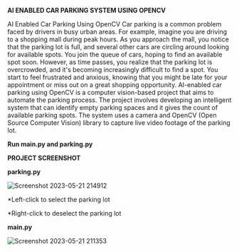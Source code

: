 **AI ENABLED CAR PARKING SYSTEM USING OPENCV**

AI Enabled Car Parking Using OpenCV Car parking is a common problem faced by drivers in busy urban areas. For example, imagine you are driving to a shopping mall during peak hours. As you approach the mall, you notice that the parking lot is full, and several other cars are circling around looking for available spots. You join the queue of cars, hoping to find an available spot soon. However, as time passes, you realize that the parking lot is overcrowded, and it's becoming increasingly difficult to find a spot. You start to feel frustrated and anxious, knowing that you might be late for your appointment or miss out on a great shopping opportunity. AI-enabled car parking using OpenCV is a computer vision-based project that aims to automate the parking process. The project involves developing an intelligent system that can identify empty parking spaces and it gives the count of available parking spots. The system uses a camera and OpenCV (Open Source Computer Vision) library to capture live video footage of the parking lot.

**Run main.py and parking.py**

**PROJECT SCREENSHOT**

**parking.py**

![Screenshot 2023-05-21 214912](https://github.com/naanmudhalvan-SI/PBL-NT-GP--5378-1680779927/assets/96612997/9406a537-9acd-4b11-a532-532049facb24)

*Left-click to select the parking lot

*Right-click to deselect the parking lot

**main.py**

![Screenshot 2023-05-21 211353](https://github.com/naanmudhalvan-SI/PBL-NT-GP--5378-1680779927/assets/96612997/ed294c62-5216-4da4-a118-d4eb01c05c52)





